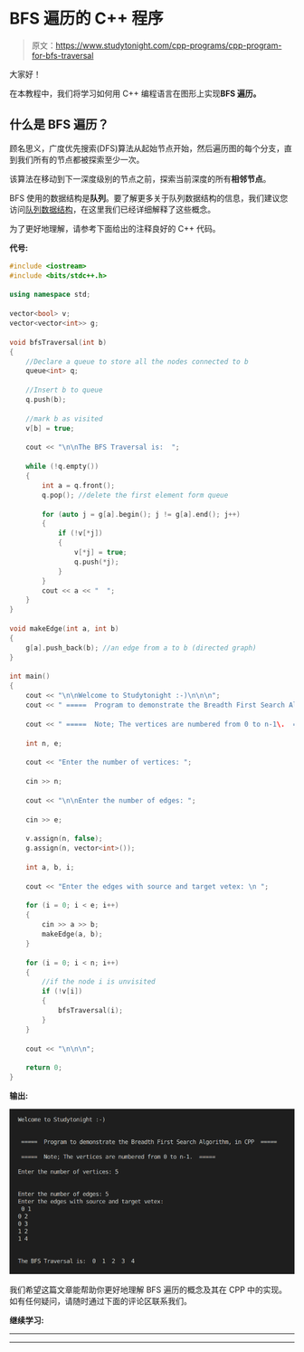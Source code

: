 # BFS 遍历的 C++ 程序

> 原文：<https://www.studytonight.com/cpp-programs/cpp-program-for-bfs-traversal>

大家好！

在本教程中，我们将学习如何用 C++ 编程语言在图形上实现**BFS 遍历。**

## 什么是 BFS 遍历？

顾名思义，广度优先搜索(DFS)算法从起始节点开始，然后遍历图的每个分支，直到我们所有的节点都被探索至少一次。

该算法在移动到下一深度级别的节点之前，探索当前深度的所有**相邻节点**。

BFS 使用的数据结构是**队列**。要了解更多关于队列数据结构的信息，我们建议您访问[队列数据结构](http://www.studytonight.com/data-structures/queue-data-structure)，在这里我们已经详细解释了这些概念。

为了更好地理解，请参考下面给出的注释良好的 C++ 代码。

**代号:**

```cpp
#include <iostream>
#include <bits/stdc++.h>

using namespace std;

vector<bool> v;
vector<vector<int>> g;

void bfsTraversal(int b)
{
    //Declare a queue to store all the nodes connected to b
    queue<int> q;

    //Insert b to queue
    q.push(b);

    //mark b as visited
    v[b] = true;

    cout << "\n\nThe BFS Traversal is:  ";

    while (!q.empty())
    {
        int a = q.front();
        q.pop(); //delete the first element form queue

        for (auto j = g[a].begin(); j != g[a].end(); j++)
        {
            if (!v[*j])
            {
                v[*j] = true;
                q.push(*j);
            }
        }
        cout << a << "  ";
    }
}

void makeEdge(int a, int b)
{
    g[a].push_back(b); //an edge from a to b (directed graph)
}

int main()
{
    cout << "\n\nWelcome to Studytonight :-)\n\n\n";
    cout << " =====  Program to demonstrate the Breadth First Search Algorithm, in CPP  ===== \n\n";

    cout << " =====  Note; The vertices are numbered from 0 to n-1\.  ===== \n\n";

    int n, e;

    cout << "Enter the number of vertices: ";

    cin >> n;

    cout << "\n\nEnter the number of edges: ";

    cin >> e;

    v.assign(n, false);
    g.assign(n, vector<int>());

    int a, b, i;

    cout << "Enter the edges with source and target vetex: \n ";

    for (i = 0; i < e; i++)
    {
        cin >> a >> b;
        makeEdge(a, b);
    }

    for (i = 0; i < n; i++)
    {
        //if the node i is unvisited
        if (!v[i])
        {
            bfsTraversal(i);
        }
    }

    cout << "\n\n\n";

    return 0;
} 
```

**输出:**

![C++ BFS Traversal](img/43fe68dda3169112f73b4740ad0357dd.png)

我们希望这篇文章能帮助你更好地理解 BFS 遍历的概念及其在 CPP 中的实现。如有任何疑问，请随时通过下面的评论区联系我们。

**继续学习:**

* * *

* * *